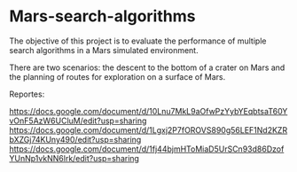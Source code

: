 # Mars-search-algorithms

The objective of this project is to evaluate the performance of multiple search algorithms in a Mars simulated environment.

There are two scenarios: the descent to the bottom of a crater on Mars and the planning of routes for exploration on a surface of Mars.

Reportes:

https://docs.google.com/document/d/10Lnu7MkL9aOfwPzYybYEqbtsaT60YvOnF5AzW6UCluM/edit?usp=sharing
https://docs.google.com/document/d/1Lgxj2P7fOROVS890g56LEF1Nd2KZRbXZGj74KUny490/edit?usp=sharing
https://docs.google.com/document/d/1fj44bjmHToMiaD5UrSCn93d86DzofYUnNp1vkNN6lrk/edit?usp=sharing
